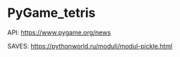 # PyGame_tetris

API:
https://www.pygame.org/news


SAVES:
https://pythonworld.ru/moduli/modul-pickle.html

